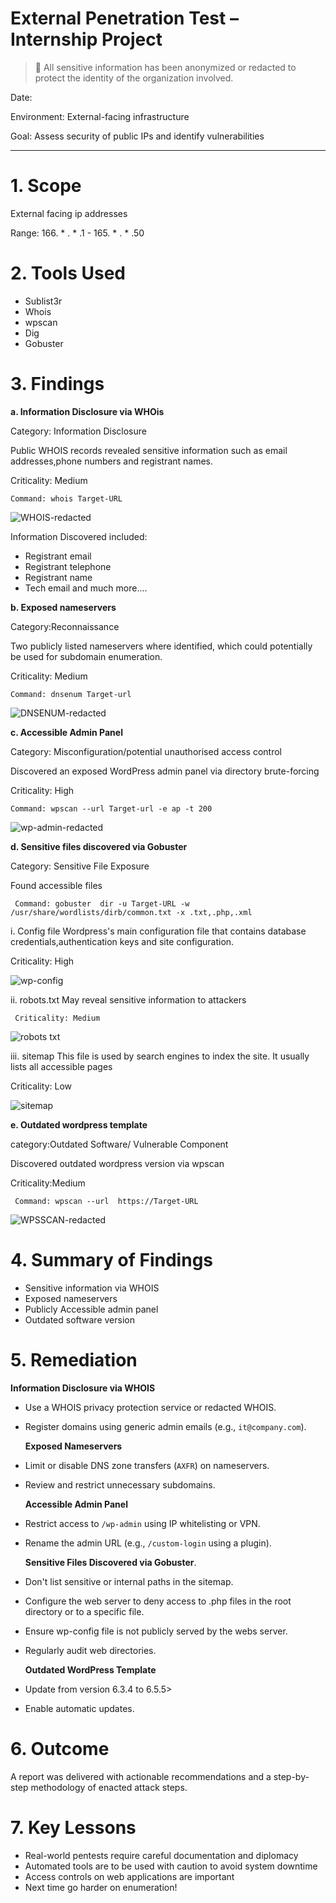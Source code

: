 # External Penetration Test – Internship Project
> 🚨 All sensitive information has been anonymized or redacted to protect the identity of the organization involved.

Date: 

Environment: External-facing infrastructure  

Goal: Assess security of public IPs and identify vulnerabilities

---
# 1. Scope
External facing ip addresses

Range: 166. * . * .1 - 165. * . * .50

# 2. Tools Used
- Sublist3r
- Whois
- wpscan
- Dig
- Gobuster

# 3. Findings
  **a. Information Disclosure via WHOis**
 
  Category: Information Disclosure
  
  Public WHOIS records revealed sensitive information such as email addresses,phone numbers and registrant names.

  Criticality: Medium

    Command: whois Target-URL
    

  ![WHOIS-redacted](https://github.com/user-attachments/assets/0ff3e221-86db-425d-b178-ba9b81b0412a)

  Information Discovered included:
  - Registrant email
  - Registrant telephone
  - Registrant name
  - Tech email
  and much more....

  **b. Exposed nameservers**
  
  Category:Reconnaissance
  
  Two publicly listed nameservers where identified, which could potentially be used for subdomain enumeration.
  
  Criticality: Medium
  
    Command: dnsenum Target-url
  
  ![DNSENUM-redacted](https://github.com/user-attachments/assets/90598c58-205f-4a28-b7bf-3ee481ef2c48)

  

  **c. Accessible Admin Panel**
  
  Category: Misconfiguration/potential unauthorised access control
  
  Discovered an exposed WordPress admin panel via directory brute-forcing
  
  Criticality: High
   
    Command: wpscan --url Target-url -e ap -t 200
  
   ![wp-admin-redacted](https://github.com/user-attachments/assets/4d276355-0c4b-4f26-9611-7746e848aac8)


  **d. Sensitive files discovered via Gobuster**
  
  Category: Sensitive File Exposure
  
  Found accessible files

     Command: gobuster  dir -u Target-URL -w /usr/share/wordlists/dirb/common.txt -x .txt,.php,.xml
     
  i. Config file
  Wordpress's main configuration file that contains database credentials,authentication keys and site configuration.
  
  Criticality: High
  
  ![wp-config](https://github.com/user-attachments/assets/ac9e9080-7d69-4579-9d75-d7d5b2c84de7)

  
  
  ii. robots.txt
     May reveal sensitive information to attackers
     
     Criticality: Medium
      
  ![robots txt](https://github.com/user-attachments/assets/ea97cb20-0dc8-4964-9f54-a0e746ea5abb)

 

  iii. sitemap
  This file is used by search engines to index the site. It usually lists all accessible pages
  
  Criticality: Low
  
  ![sitemap](https://github.com/user-attachments/assets/0b036b8c-d9d0-41f0-8ace-1b331d465d5f)

 



  **e. Outdated wordpress template**
  
  category:Outdated Software/ Vulnerable Component
  
  Discovered outdated wordpress version via wpscan
  
  Criticality:Medium
  
     Command: wpscan --url  https://Target-URL
  
  ![WPSSCAN-redacted](https://github.com/user-attachments/assets/7091f1de-6d7c-415d-b2c4-ed4c63ed5a68)



# 4. Summary of Findings
- Sensitive information via WHOIS
- Exposed nameservers
- Publicly Accessible admin panel
- Outdated software version

# 5. Remediation
   **Information Disclosure via WHOIS**
- Use a WHOIS privacy protection service or redacted WHOIS.
- Register domains using generic admin emails (e.g., `it@company.com`).

   **Exposed Nameservers**
- Limit or disable DNS zone transfers (`AXFR`) on nameservers.
- Review and restrict unnecessary subdomains.

    **Accessible Admin Panel**
- Restrict access to `/wp-admin` using IP whitelisting or VPN.
- Rename the admin URL (e.g., `/custom-login` using a plugin).

   **Sensitive Files Discovered via Gobuster**.
- Don't list sensitive or internal paths in the sitemap.
- Configure the web server to deny access to .php files in the root directory or to a specific file.
- Ensure wp-config file is not publicly served by the webs server.
- Regularly audit web directories.

   **Outdated WordPress Template**
- Update from version 6.3.4 to 6.5.5>
- Enable automatic updates.

# 6.  Outcome
A report was delivered with actionable recommendations and a step-by-step methodology of enacted attack steps.

# 7. Key Lessons
- Real-world pentests require careful documentation and diplomacy
- Automated tools are to be used with caution to avoid system downtime
- Access controls on web applications are important
- Next time go harder on enumeration!
